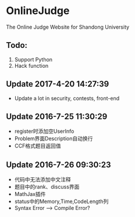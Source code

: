 # OnlineJudge
The Online Judge Website for Shandong University

## Todo:

1. Support Python
1. Hack function


## Update 2017-4-20 14:27:39
- Update a lot in security, contests, front-end



## Update 2016-7-25 11:30:29
- register时添加空UserInfo
- Problem界面Description自动换行
- CCF格式题目返回值


## Update 2016-7-26 09:30:23
- 代码中无法添加中文注释
- 题目中的rank、discuss界面
- MathJax插件
- status中的Memory,Time,CodeLength列
- Syntax Error --> Compile Error?

